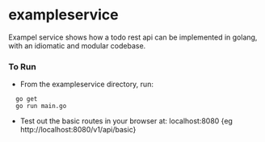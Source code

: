 # exampleservice

Exampel service shows how a todo rest api can be implemented in golang, with an idiomatic and modular codebase.

### To Run

- From the exampleservice directory, run:

```
  go get
  go run main.go
```

- Test out the basic routes in your browser at: localhost:8080 {eg http://localhost:8080/v1/api/basic}
